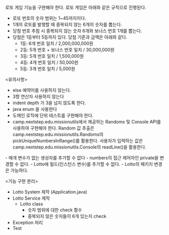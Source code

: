 로또 게임 기능을 구현해야 한다. 로또 게임은 아래와 같은 규칙으로 진행된다.

- 로또 번호의 숫자 범위는 1~45까지이다.
- 1개의 로또를 발행할 때 중복되지 않는 6개의 숫자를 뽑는다.
- 당첨 번호 추첨 시 중복되지 않는 숫자 6개와 보너스 번호 1개를 뽑는다.
- 당첨은 1등부터 5등까지 있다. 당첨 기준과 금액은 아래와 같다.
    - 1등: 6개 번호 일치 / 2,000,000,000원
    - 2등: 5개 번호 + 보너스 번호 일치 / 30,000,000원
    - 3등: 5개 번호 일치 / 1,500,000원
    - 4등: 4개 번호 일치 / 50,000원
    - 5등: 3개 번호 일치 / 5,000원

<유의사항>
- else 예약어를 사용하지 않는다.
- 3항 연산자 사용하지 않는다
- indent depth 가 3을 넘지 않도록 한다.
- java enum 을 사용한다
- 도메인 로직에 단위 테스트를 구현해야 한다. 
- camp.nextstep.edu.missionutils에서 제공하는 Randoms 및 Console API를 사용하여 구현해야 한다.
  Random 값 추출은 camp.nextstep.edu.missionutils.Randoms의 pickUniqueNumbersInRange()를 활용한다.
  사용자가 입력하는 값은 camp.nextstep.edu.missionutils.Console의 readLine()을 활용한다.

<Lotto Class>
- 매개 변수가 없는 생성자를 추가할 수 없다
- numbers의 접근 제어자인 private을 변경할 수 없다.
- Lotto에 필드(인스턴스 변수)를 추가할 수 없다.
- Lotto의 패키지 변경은 가능하다.

<기능 구현 분리>
- Lotto System 제작 (Application.java)
- Lotto Service 제작
  - Lotto class
    - 숫자 범위에 대한 check 함수
    - 중복되지 않은 숫자들이 6개 있는지 check
- Exception 처리
- Test